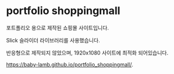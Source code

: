 # portfolio shoppingmall

포트폴리오 용으로 제작된 쇼핑몰 사이트입니다. 

Slick 슬라이더 라이브러리를 사용했습니다.

반응형으로 제작되지 않았으며, 1920x1080 사이트에 최적화 되어있습니다.  

https://baby-lamb.github.io/portfolio_shoppingmall/.

